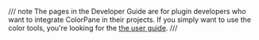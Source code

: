 /// note
The pages in the Developer Guide are for plugin developers who want to integrate ColorPane in their projects. If you simply want to use the color tools, you're looking for the [the user guide](../user-guide/color-editor.md).
///